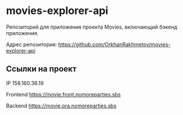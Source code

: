 # movies-explorer-api
Репозиторий для приложения проекта Movies, включающий бэкенд приложения.

Адрес репозитория: https://github.com/OrkhanRakhmetov/movies-explorer-api

## Ссылки на проект

IP 158.160.36.19

Frontend https://movie.front.nomoreparties.sbs

Backend https://movie.ora.nomoreparties.sbs